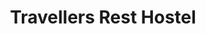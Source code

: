 ---
title: "Travellers Rest Hostel"
address: "Caher Daniel Village Killarney Kerry Co. Kerry"
tel: "(066)9475175"
county: "Kerry"
category: "Hostels"
type: "Content"
lat: "51.76898747"
lng: "-10.09952407"
---
